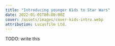 ```yaml
---
title: "Introducing younger Kids to Star Wars"
date: 2022-01-01T00:00:00Z
cover: /assets/images/cover-kids-intro.webp
attribution: Lucasfilm Ltd.
---
```


TODO: write this
